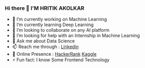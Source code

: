 ### Hi there 👋 I'M HRITIK AKOLKAR
- 🔭 I’m currently working on Machine Learning
- 🌱 I’m currently learning Deep Learning
- 👯 I’m looking to collaborate on any AI platform 
- 🤔 I’m looking for help with an Internship in Machine Learning
- 💬 Ask me about Data Science
- 📫 Reach me through : <a href="https://www.linkedin.com/in/hritikakolkar/" target="_blank">Linkedin</a>
- 🔎 Online Presence : <a href="https://www.hackerrank.com/hritikakolkar/" target="_blank">HackerRank</a> <a href="https://www.kaggle.com/hritikakolkar/" target="_blank">Kaggle</a>
- ⚡ Fun fact: I know Some Frontend Technology
